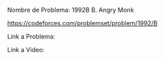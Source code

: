 Nombre de Problema: 1992B B. Angry Monk

https://codeforces.com/problemset/problem/1992/B

Link a Problema:



Link a Video:

